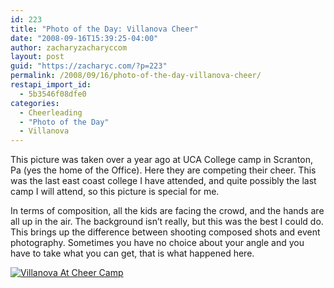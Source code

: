 ```yaml
---
id: 223
title: "Photo of the Day: Villanova Cheer"
date: "2008-09-16T15:39:25-04:00"
author: zacharyzacharyccom
layout: post
guid: "https://zacharyc.com/?p=223"
permalink: /2008/09/16/photo-of-the-day-villanova-cheer/
restapi_import_id:
  - 5b3546f08dfe0
categories:
  - Cheerleading
  - "Photo of the Day"
  - Villanova
---
```


This picture was taken over a year ago at UCA College camp in Scranton, Pa (yes the home of the Office). Here they are competing their cheer. This was the last east coast college I have attended, and quite possibly the last camp I will attend, so this picture is special for me.

In terms of composition, all the kids are facing the crowd, and the hands are all up in the air. The background isn’t really, but this was the best I could do. This brings up the difference between shooting composed shots and event photography. Sometimes you have no choice about your angle and you have to take what you can get, that is what happened here.

[![](/assets/img/2008/09/villanovacheer.jpg?resize=499%2C330&ssl=1 "Villanova At Cheer Camp")](/assets/img/2008/09/villanovacheer.jpg?ssl=1)
